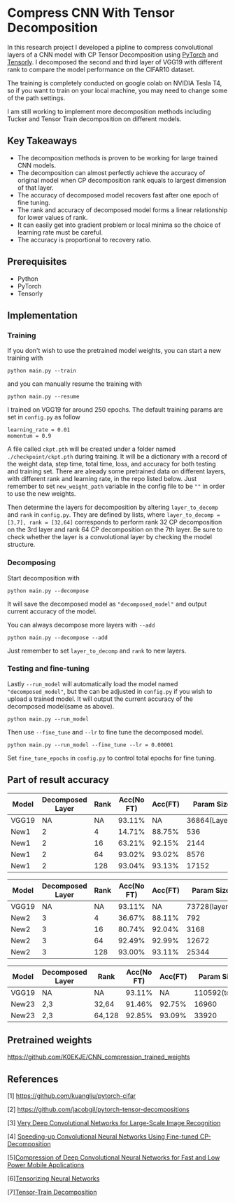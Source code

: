 # Compress CNN With Tensor Decomposition

In this research project I developed a pipline to compress convolutional layers of a CNN model with CP Tensor Decomposition using [PyTorch](http://pytorch.org/) and [Tensorly](http://tensorly.org/). I decomposed the second and third layer of VGG19 with different rank to compare the model performance on the CIFAR10 dataset. 

The training is completely conducted on google colab on NVIDIA Tesla T4, so if you want to train on your local machine, you may need to change some of the path settings.

I am still working to implement more decomposition methods including Tucker and Tensor Train decomposition on different models. 

## Key Takeaways
- The decomposition methods is proven to be working for large trained CNN models.
- The decomposition can almost perfectly achieve the accuracy of original model when CP decomposition rank equals to largest dimension of that layer.
- The accuracy of decomposed model recovers fast after one epoch of fine tuning.
- The rank and accuracy of decomposed model forms a linear relationship for lower values of rank.
- It can easily get into gradient problem or local minima so the choice of learning rate must be careful.
- The accuracy is proportional to recovery ratio.

## Prerequisites
- Python 
- PyTorch 
- Tensorly

## Implementation

### Training
If you don't wish to use the pretrained model weights, you can start a new training with 
``` 
python main.py --train
```
and you can manually resume the training with
```
python main.py --resume
```
I trained on VGG19 for around 250 epochs. The default training params are set in ```config.py``` as follow
```
learning_rate = 0.01
momentum = 0.9
```
A file called ```ckpt.pth``` will be created under a folder named ```./checkpoint/ckpt.pth``` during training. It will be a dictionary with a record of the weight data, step time, total time, loss, and accuracy for both testing and training set. There are already some pretrained data on different layers, with different rank and learning rate, in the repo listed below. Just remember to set ```new_weight_path``` variable in the config file to be ```""``` in order to use the new weights.

Then determine the layers for decomposition by altering ```layer_to_decomp``` and ```rank``` in ```config.py```. They are defined by lists, where ```layer_to_decomp = [3,7], rank = [32,64]``` corresponds to perform rank 32 CP decomposition on the 3rd layer and rank 64 CP decomposition on the 7th layer. Be sure to check whether the layer is a convolutional layer by checking the model structure. 

### Decomposing
Start decomposition with 
```
python main.py --decompose
```
It will save the decomposed model as ```"decomposed_model"``` and output current accuracy of the model.

You can always decompose more layers with ```--add```
```
python main.py --decompose --add
```
Just remember to set ```layer_to_decomp``` and ```rank``` to new layers. 

### Testing and fine-tuning
Lastly ```--run_model``` will automatically load the model named ```"decomposed_model"```, but the can be adjusted in ```config.py``` if you wish to upload a trained model.  It will output the current accuracy of the decomposed model(same as above).
```
python main.py --run_model 
```
Then use ```--fine_tune``` and ```--lr``` to fine tune the decomposed model. 
```
python main.py --run_model --fine_tune --lr = 0.00001
```
Set ```fine_tune_epochs``` in ```config.py``` to control total epochs for fine tuning. 

## Part of result accuracy
| Model             | Decomposed Layer | Rank    |Acc(No FT)|Acc(FT) |Param Size |
| ----------------- | ------------     | ------- |-------   |--------| ----------|
| VGG19             | NA               | NA      |93.11%    |NA      |36864(Layer2)|
| New1              | 2                | 4       |14.71%    |88.75%  |536|
| New1              |         2        | 16      |63.21%    |92.15%  |2144|
| New1              | 2                | 64      |93.02%    |93.02%  |8576|
| New1              | 2                | 128     |93.04%    |93.13%  |17152|

| Model             | Decomposed Layer | Rank    |Acc(No FT)|Acc(FT) |Param Size |
| ----------------- | ------------     | ------- |-------   |--------| ----------|
| VGG19             | NA               | NA      |93.11%    |NA      |73728(layer3)|
| New2              | 3                | 4       |36.67%    |88.11%  |792|
| New2              | 3                | 16      |80.74%    |92.04%  |3168|
| New2              | 3                | 64      |92.49%    |92.99%  |12672|
| New2              | 3                | 128     |93.00%    |93.11%  |25344|

| Model             | Decomposed Layer | Rank    |Acc(No FT)|Acc(FT) |Param Size |
| ----------------- | ------------     | ------- |-------   |--------| ----------|
| VGG19             | NA               | NA      |93.11%    |NA      |110592(total)|
| New23             | 2,3              | 32,64   |91.46%    |92.75%  |16960|
| New23             | 2,3              | 64,128  |92.85%    |93.09%  |33920|


## Pretrained weights 

https://github.com/K0EKJE/CNN_compression_trained_weights


## References

[1] https://github.com/kuangliu/pytorch-cifar

[2] https://github.com/jacobgil/pytorch-tensor-decompositions

[3] [Very Deep Convolutional Networks for Large-Scale Image Recognition](https://arxiv.org/abs/1409.1556)

[4] [Speeding-up Convolutional Neural Networks Using Fine-tuned CP-Decomposition](https://arxiv.org/abs/1412.6553)

[5][Compression of Deep Convolutional Neural Networks for Fast and Low Power Mobile Applications](https://arxiv.org/abs/1511.06530)

[6][Tensorizing Neural Networks](https://arxiv.org/abs/1509.06569)

[7][Tensor-Train Decomposition](https://epubs.siam.org/doi/10.1137/090752286)
